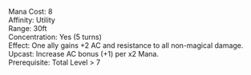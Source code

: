 Mana Cost: 8  
Affinity: Utility  
Range: 30ft  
Concentration: Yes (5 turns)  
Effect: One ally gains +2 AC and resistance to all non-magical damage.  
Upcast: Increase AC bonus (+1) per x2 Mana.  
Prerequisite: Total Level > 7